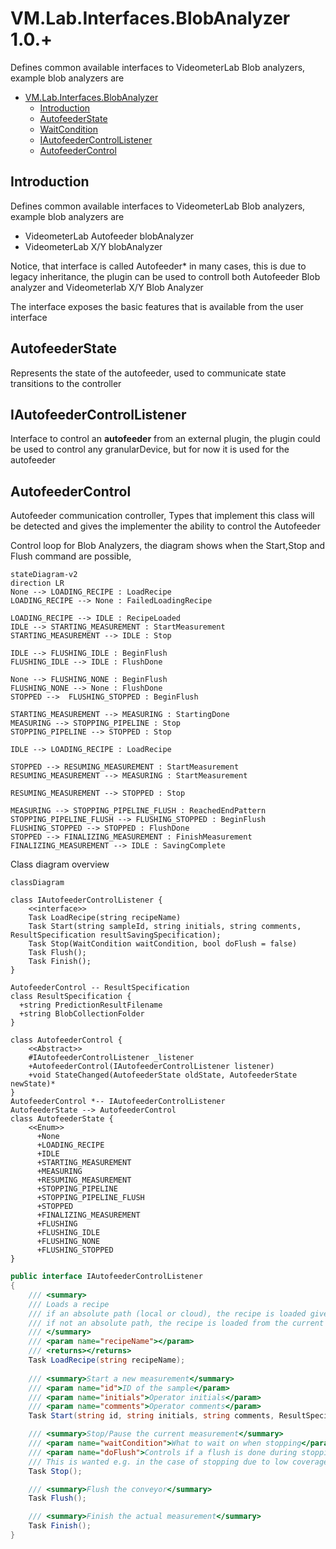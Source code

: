 # VM.Lab.Interfaces.BlobAnalyzer 1.0.+
Defines common available interfaces to VideometerLab Blob analyzers, example blob analyzers are 

<!-- TOC -->
* [VM.Lab.Interfaces.BlobAnalyzer](#vmlabinterfacesblobanalyzer)
  * [Introduction](#introduction)
  * [AutofeederState](#autofeederstate)
  * [WaitCondition](#waitcondition)
  * [IAutofeederControlListener](#iautofeedercontrollistener)
  * [AutofeederControl](#autofeedercontrol)
<!-- TOC -->

## Introduction
Defines common available interfaces to VideometerLab Blob analyzers, example blob analyzers are
* VideometerLab Autofeeder blobAnalyzer
* VideometerLab X/Y blobAnalyzer

Notice, that interface is called Autofeeder* in many cases, this is due to legacy inheritance, the plugin can be used to controll both Autofeeder Blob analyzer and Videometerlab X/Y Blob Analyzer

The interface exposes the basic features that is available from the user interface

## AutofeederState
Represents the state of the autofeeder, used to communicate state transitions to the controller

## IAutofeederControlListener
Interface to control an __autofeeder__ from an external plugin, the plugin could be used to control any granularDevice, but for now it is used for the autofeeder 

## AutofeederControl
Autofeeder communication controller, Types that implement this class will be detected and gives the implementer the ability to control the Autofeeder

Control loop for Blob Analyzers, the diagram shows when the Start,Stop and Flush command are possible, 
```mermaid
stateDiagram-v2
direction LR
None --> LOADING_RECIPE : LoadRecipe
LOADING_RECIPE --> None : FailedLoadingRecipe

LOADING_RECIPE --> IDLE : RecipeLoaded
IDLE --> STARTING_MEASUREMENT : StartMeasurement
STARTING_MEASUREMENT --> IDLE : Stop

IDLE --> FLUSHING_IDLE : BeginFlush
FLUSHING_IDLE --> IDLE : FlushDone

None --> FLUSHING_NONE : BeginFlush
FLUSHING_NONE --> None : FlushDone
STOPPED -->  FLUSHING_STOPPED : BeginFlush

STARTING_MEASUREMENT --> MEASURING : StartingDone
MEASURING --> STOPPING_PIPELINE : Stop
STOPPING_PIPELINE --> STOPPED : Stop

IDLE --> LOADING_RECIPE : LoadRecipe

STOPPED --> RESUMING_MEASUREMENT : StartMeasurement
RESUMING_MEASUREMENT --> MEASURING : StartMeasurement

RESUMING_MEASUREMENT --> STOPPED : Stop

MEASURING --> STOPPING_PIPELINE_FLUSH : ReachedEndPattern
STOPPING_PIPELINE_FLUSH --> FLUSHING_STOPPED : BeginFlush
FLUSHING_STOPPED --> STOPPED : FlushDone
STOPPED --> FINALIZING_MEASUREMENT : FinishMeasurement
FINALIZING_MEASUREMENT --> IDLE : SavingComplete

```

Class diagram overview
```mermaid
classDiagram
    
class IAutofeederControlListener {
    <<interface>>
    Task LoadRecipe(string recipeName)
    Task Start(string sampleId, string initials, string comments, ResultSpecification resultSavingSpecification);
    Task Stop(WaitCondition waitCondition, bool doFlush = false)
    Task Flush();
    Task Finish();
}

AutofeederControl -- ResultSpecification
class ResultSpecification {
  +string PredictionResultFilename
  +string BlobCollectionFolder
}

class AutofeederControl {
    <<Abstract>>
	#IAutofeederControlListener _listener
    +AutofeederControl(IAutofeederControlListener listener)
    +void StateChanged(AutofeederState oldState, AutofeederState newState)*
}
AutofeederControl *-- IAutofeederControlListener
AutofeederState --> AutofeederControl
class AutofeederState {
    <<Enum>>
      +None
      +LOADING_RECIPE
      +IDLE
      +STARTING_MEASUREMENT
      +MEASURING
      +RESUMING_MEASUREMENT
      +STOPPING_PIPELINE
      +STOPPING_PIPELINE_FLUSH
      +STOPPED
      +FINALIZING_MEASUREMENT
      +FLUSHING
      +FLUSHING_IDLE
      +FLUSHING_NONE
      +FLUSHING_STOPPED
}

```

```csharp
public interface IAutofeederControlListener
{
    /// <summary>
    /// Loads a recipe
    /// if an absolute path (local or cloud), the recipe is loaded given the absolute path
    /// if not an absolute path, the recipe is loaded from the current active workspace
    /// </summary>
    /// <param name="recipeName"></param>
    /// <returns></returns>
    Task LoadRecipe(string recipeName);
    
    /// <summary>Start a new measurement</summary>
    /// <param name="id">ID of the sample</param>
    /// <param name="initials">Operator initials</param>
    /// <param name="comments">Operator comments</param>
    Task Start(string id, string initials, string comments, ResultSpecification resultSpecification);

    /// <summary>Stop/Pause the current measurement</summary>
    /// <param name="waitCondition">What to wait on when stopping</param>
    /// <param name="doFlush">Controls if a flush is done during stopping of the autofeeder.
    /// This is wanted e.g. in the case of stopping due to low coverage.</param>
    Task Stop();

    /// <summary>Flush the conveyor</summary>
    Task Flush();

    /// <summary>Finish the actual measurement</summary>
    Task Finish();
}
```
